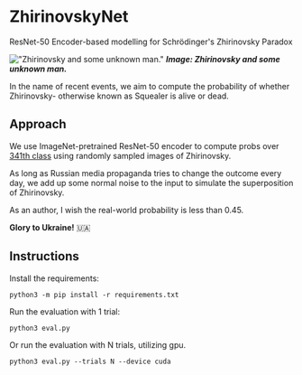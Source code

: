 # ZhirinovskyNet
ResNet-50 Encoder-based modelling for Schrödinger's Zhirinovsky Paradox

!["Zhirinovsky and some unknown man."](https://c8.alamy.com/zooms/9/47f382ffccf04c1ebf669a14354d4957/tyfbac.jpg "Zhirinovsky and some unknown man.") 
***Image: Zhirinovsky and some unknown man.***

In the name of recent events, we aim to compute the probability of whether Zhirinovsky-  otherwise known as Squealer is alive or dead. 

## Approach
We use ImageNet-pretrained ResNet-50 encoder to compute probs over [341th class](https://gist.github.com/yrevar/942d3a0ac09ec9e5eb3a#file-imagenet1000_clsidx_to_labels-txt-L342) using randomly sampled images of Zhirinovsky.

As long as Russian media propaganda tries to change the outcome every day, we add up some normal noise to the input to simulate the superposition of Zhirinovsky. 

As an author, I wish the real-world probability is less than 0.45.

**Glory to Ukraine!** 🇺🇦


## Instructions

Install the requirements:

```
python3 -m pip install -r requirements.txt
```

Run the evaluation with 1 trial:

```
python3 eval.py 
```

Or run the evaluation with N trials, utilizing gpu.


```
python3 eval.py --trials N --device cuda
```
